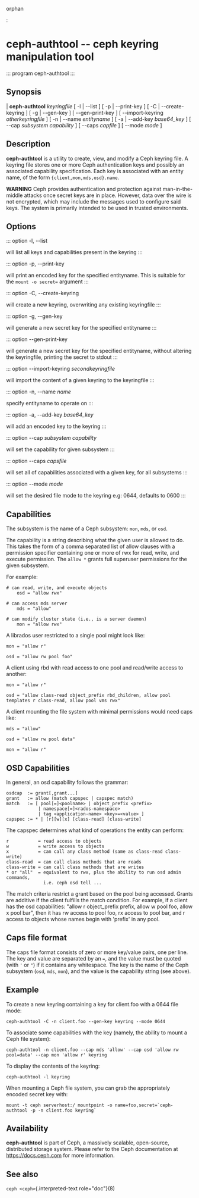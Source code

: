 orphan

:   

# ceph-authtool \-- ceph keyring manipulation tool

::: program
ceph-authtool
:::

## Synopsis

| **ceph-authtool** *keyringfile* \[ -l \| \--list \] \[ -p \|
  \--print-key \] \[ -C \| \--create-keyring \] \[ -g \| \--gen-key \]
  \[ \--gen-print-key \] \[ \--import-keyring *otherkeyringfile* \] \[
  -n \| \--name *entityname* \] \[ -a \| \--add-key *base64_key* \] \[
  \--cap *subsystem* *capability* \] \[ \--caps *capfile* \] \[ \--mode
  *mode* \]

## Description

**ceph-authtool** is a utility to create, view, and modify a Ceph
keyring file. A keyring file stores one or more Ceph authentication keys
and possibly an associated capability specification. Each key is
associated with an entity name, of the form `{client,mon,mds,osd}.name`.

**WARNING** Ceph provides authentication and protection against
man-in-the-middle attacks once secret keys are in place. However, data
over the wire is not encrypted, which may include the messages used to
configure said keys. The system is primarily intended to be used in
trusted environments.

## Options

::: option
-l, \--list

will list all keys and capabilities present in the keyring
:::

::: option
-p, \--print-key

will print an encoded key for the specified entityname. This is suitable
for the `mount -o secret=` argument
:::

::: option
-C, \--create-keyring

will create a new keyring, overwriting any existing keyringfile
:::

::: option
-g, \--gen-key

will generate a new secret key for the specified entityname
:::

::: option
\--gen-print-key

will generate a new secret key for the specified entityname, without
altering the keyringfile, printing the secret to stdout
:::

::: option
\--import-keyring *secondkeyringfile*

will import the content of a given keyring to the keyringfile
:::

::: option
-n, \--name *name*

specify entityname to operate on
:::

::: option
-a, \--add-key *base64_key*

will add an encoded key to the keyring
:::

::: option
\--cap *subsystem* *capability*

will set the capability for given subsystem
:::

::: option
\--caps *capsfile*

will set all of capabilities associated with a given key, for all
subsystems
:::

::: option
\--mode *mode*

will set the desired file mode to the keyring e.g: 0644, defaults to
0600
:::

## Capabilities

The subsystem is the name of a Ceph subsystem: `mon`, `mds`, or `osd`.

The capability is a string describing what the given user is allowed to
do. This takes the form of a comma separated list of allow clauses with
a permission specifier containing one or more of rwx for read, write,
and execute permission. The `allow *` grants full superuser permissions
for the given subsystem.

For example:

    # can read, write, and execute objects
        osd = "allow rwx"

    # can access mds server
        mds = "allow"

    # can modify cluster state (i.e., is a server daemon)
        mon = "allow rwx"

A librados user restricted to a single pool might look like:

    mon = "allow r"

    osd = "allow rw pool foo"

A client using rbd with read access to one pool and read/write access to
another:

    mon = "allow r"

    osd = "allow class-read object_prefix rbd_children, allow pool templates r class-read, allow pool vms rwx"

A client mounting the file system with minimal permissions would need
caps like:

    mds = "allow"

    osd = "allow rw pool data"

    mon = "allow r"

## OSD Capabilities

In general, an osd capability follows the grammar:

    osdcap  := grant[,grant...]
    grant   := allow (match capspec | capspec match)
    match   := [ pool[=]<poolname> | object_prefix <prefix>
                | namespace[=]<rados-namespace>
                | tag <application-name> <key>=<value> ]
    capspec := * | [r][w][x] [class-read] [class-write]

The capspec determines what kind of operations the entity can perform:

    r           = read access to objects
    w           = write access to objects
    x           = can call any class method (same as class-read class-write)
    class-read  = can call class methods that are reads
    class-write = can call class methods that are writes
    * or "all"  = equivalent to rwx, plus the ability to run osd admin commands,
                  i.e. ceph osd tell ...

The match criteria restrict a grant based on the pool being accessed.
Grants are additive if the client fulfills the match condition. For
example, if a client has the osd capabilities: \"allow r object_prefix
prefix, allow w pool foo, allow x pool bar\", then it has rw access to
pool foo, rx access to pool bar, and r access to objects whose names
begin with \'prefix\' in any pool.

## Caps file format

The caps file format consists of zero or more key/value pairs, one per
line. The key and value are separated by an `=`, and the value must be
quoted (with `'` or `"`) if it contains any whitespace. The key is the
name of the Ceph subsystem (`osd`, `mds`, `mon`), and the value is the
capability string (see above).

## Example

To create a new keyring containing a key for client.foo with a 0644 file
mode:

    ceph-authtool -C -n client.foo --gen-key keyring --mode 0644

To associate some capabilities with the key (namely, the ability to
mount a Ceph file system):

    ceph-authtool -n client.foo --cap mds 'allow' --cap osd 'allow rw pool=data' --cap mon 'allow r' keyring

To display the contents of the keyring:

    ceph-authtool -l keyring

When mounting a Ceph file system, you can grab the appropriately encoded
secret key with:

    mount -t ceph serverhost:/ mountpoint -o name=foo,secret=`ceph-authtool -p -n client.foo keyring`

## Availability

**ceph-authtool** is part of Ceph, a massively scalable, open-source,
distributed storage system. Please refer to the Ceph documentation at
<https://docs.ceph.com> for more information.

## See also

`ceph <ceph>`{.interpreted-text role="doc"}(8)
